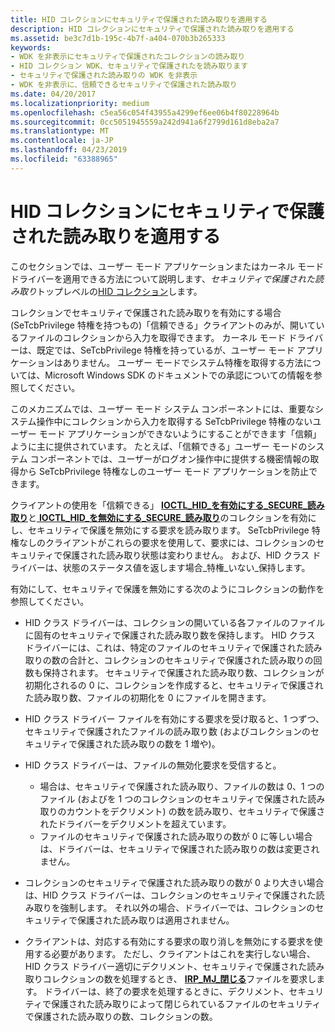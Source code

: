 ```yaml
---
title: HID コレクションにセキュリティで保護された読み取りを適用する
description: HID コレクションにセキュリティで保護された読み取りを適用する
ms.assetid: be3c7d1b-195c-4b7f-a404-070b3b265333
keywords:
- WDK を非表示にセキュリティで保護されたコレクションの読み取り
- HID コレクション WDK、セキュリティで保護されたを読み取ります
- セキュリティで保護された読み取りの WDK を非表示
- WDK を非表示に、信頼できるセキュリティで保護された読み取り
ms.date: 04/20/2017
ms.localizationpriority: medium
ms.openlocfilehash: c5ea56c054f43955a4299ef6ee06b4f80228964b
ms.sourcegitcommit: 0cc5051945559a242d941a6f2799d161d8eba2a7
ms.translationtype: MT
ms.contentlocale: ja-JP
ms.lasthandoff: 04/23/2019
ms.locfileid: "63388965"
---
```

# <a name="enforcing-a-secure-read-for-a-hid-collection"></a>HID コレクションにセキュリティで保護された読み取りを適用する





このセクションでは、ユーザー モード アプリケーションまたはカーネル モード ドライバーを適用できる方法について説明します、*セキュリティで保護された読み取り*トップレベルの[HID コレクション](hid-collections.md)します。

コレクションでセキュリティで保護された読み取りを有効にする場合 (SeTcbPrivilege 特権を持つもの)「信頼できる」クライアントのみが、開いているファイルのコレクションから入力を取得できます。 カーネル モード ドライバーは、既定では、SeTcbPrivilege 特権を持っているが、ユーザー モード アプリケーションはありません。 ユーザー モードでシステム特権を取得する方法については、Microsoft Windows SDK のドキュメントでの承認についての情報を参照してください。

このメカニズムでは、ユーザー モード システム コンポーネントには、重要なシステム操作中にコレクションから入力を取得する SeTcbPrivilege 特権のないユーザー モード アプリケーションができないようにすることができます「信頼」ように主に提供されています。 たとえば、「信頼できる」ユーザー モードのシステム コンポーネントでは、ユーザーがログオン操作中に提供する機密情報の取得から SeTcbPrivilege 特権なしのユーザー モード アプリケーションを防止できます。

クライアントの使用を「信頼できる」 [ **IOCTL\_HID\_を有効にする\_SECURE\_読み取り**](https://msdn.microsoft.com/library/windows/hardware/ff541081)と[ **IOCTL\_HID\_を無効にする\_SECURE\_読み取り**](https://msdn.microsoft.com/library/windows/hardware/ff541077)のコレクションを有効にし、セキュリティで保護を無効にする要求を読み取ります。 SeTcbPrivilege 特権なしのクライアントがこれらの要求を使用して、要求には、コレクションのセキュリティで保護された読み取り状態は変わりません。 および、HID クラス ドライバーは、状態のステータス値を返します場合\_特権\_いない\_保持します。

有効にして、セキュリティで保護を無効にする次のようにコレクションの動作を参照してください。

-   HID クラス ドライバーは、コレクションの開いている各ファイルのファイルに固有のセキュリティで保護された読み取り数を保持します。 HID クラス ドライバーには、これは、特定のファイルのセキュリティで保護された読み取りの数の合計と、コレクションのセキュリティで保護された読み取りの回数も保持されます。 セキュリティで保護された読み取り数、コレクションが初期化されるの 0 に、コレクションを作成すると、セキュリティで保護された読み取り数、ファイルの初期化を 0 にファイルを開きます。

-   HID クラス ドライバー ファイルを有効にする要求を受け取ると、1 つずつ、セキュリティで保護されたファイルの読み取り数 (およびコレクションのセキュリティで保護された読み取りの数を 1 増や)。

-   HID クラス ドライバーは、ファイルの無効化要求を受信すると。
    -   場合は、セキュリティで保護された読み取り、ファイルの数は 0、1 つのファイル (およびを 1 つのコレクションのセキュリティで保護された読み取りのカウントをデクリメント) の数を読み取り、セキュリティで保護されたドライバーをデクリメントを超えています。
    -   ファイルのセキュリティで保護された読み取りの数が 0 に等しい場合は、ドライバーは、セキュリティで保護された読み取りの数は変更されません。
-   コレクションのセキュリティで保護された読み取りの数が 0 より大きい場合は、HID クラス ドライバーは、コレクションのセキュリティで保護された読み取りを強制します。 それ以外の場合、ドライバーでは、コレクションのセキュリティで保護された読み取りは適用されません。

-   クライアントは、対応する有効にする要求の取り消しを無効にする要求を使用する必要があります。 ただし、クライアントはこれを実行しない場合、HID クラス ドライバー適切にデクリメント、セキュリティで保護された読み取りコレクションの数を処理するとき、 [ **IRP\_MJ\_閉じる**](https://msdn.microsoft.com/library/windows/hardware/ff550720)ファイルを要求します。 ドライバーは、終了の要求を処理するときに、デクリメント、セキュリティで保護された読み取りによって閉じられているファイルのセキュリティで保護された読み取りの数、コレクションの数。

 

 




